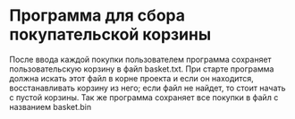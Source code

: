 # Программа для сбора покупательской корзины
После ввода каждой покупки пользователем программа сохраняет пользовательскую корзину в файл basket.txt. При старте программа должна искать этот файл в корне проекта и если он находится, восстанавливать корзину из него; если файл не найдет, то стоит начать с пустой корзины.
Так же программа сохраняет все покупки в файл с названием basket.bin